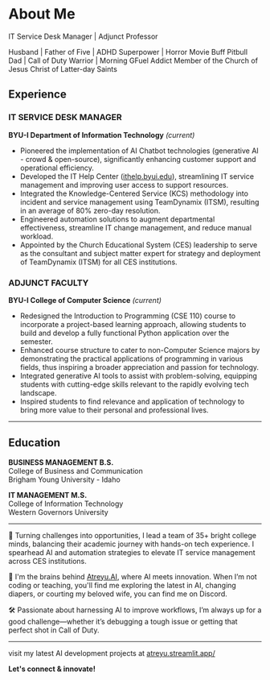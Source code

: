 # About Me

IT Service Desk Manager | Adjunct Professor

Husband | Father of Five | ADHD Superpower | Horror Movie Buff
Pitbull Dad | Call of Duty Warrior | Morning GFuel Addict
Member of the Church of Jesus Christ of Latter-day Saints

## Experience

### IT SERVICE DESK MANAGER
**BYU-I Department of Information Technology** *(current)*
- Pioneered the implementation of AI Chatbot technologies (generative AI - crowd & open-source), significantly enhancing customer support and operational efficiency.
- Developed the IT Help Center ([ithelp.byui.edu](https://ithelp.byui.edu)), streamlining IT service management and improving user access to support resources.
- Integrated the Knowledge-Centered Service (KCS) methodology into incident and service management using TeamDynamix (ITSM), resulting in an average of 80% zero-day resolution.
- Engineered automation solutions to augment departmental effectiveness, streamline IT change management, and reduce manual workload.
- Appointed by the Church Educational System (CES) leadership to serve as the consultant and subject matter expert for strategy and deployment of TeamDynamix (ITSM) for all CES institutions.

### ADJUNCT FACULTY
**BYU-I College of Computer Science** *(current)*
- Redesigned the Introduction to Programming (CSE 110) course to incorporate a project-based learning approach, allowing students to build and develop a fully functional Python application over the semester.
- Enhanced course structure to cater to non-Computer Science majors by demonstrating the practical applications of programming in various fields, thus inspiring a broader appreciation and passion for technology.
- Integrated generative AI tools to assist with problem-solving, equipping students with cutting-edge skills relevant to the rapidly evolving tech landscape.
- Inspired students to find relevance and application of technology to bring more value to their personal and professional lives.

---

## Education 

**BUSINESS MANAGEMENT B.S.**  
College of Business and Communication  
Brigham Young University - Idaho  

**IT MANAGEMENT M.S.**  
College of Information Technology  
Western Governors University

---

🌟 Turning challenges into opportunities, I lead a team of 35+ bright college minds, balancing their academic journey with hands-on tech experience. I spearhead AI and automation strategies to elevate IT service management across CES institutions.

🚀 I'm the brains behind [Atreyu.AI](https://atreyu.streamlit.app/), where AI meets innovation. When I’m not coding or teaching, you'll find me exploring the latest in AI, changing diapers, or courting my beloved wife, you can find me on Discord.

🛠️ Passionate about harnessing AI to improve workflows, I’m always up for a good challenge—whether it’s debugging a tough issue or getting that perfect shot in Call of Duty.

---

visit my latest AI development projects at [atreyu.streamlit.app/](https://atreyu.streamlit.app/)

**Let's connect & innovate!**

<!---
ronvallejo/ronvallejo is a ✨ special ✨ repository because its `README.md` (this file) appears on your GitHub profile.
You can click the Preview link to take a look at your changes.
--->
